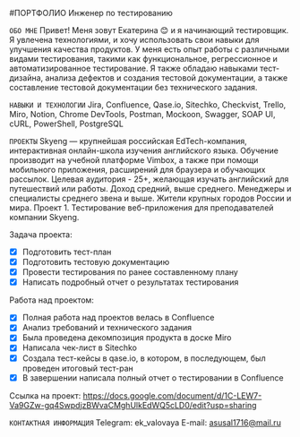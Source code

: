 #ПОРТФОЛИО
Инженер по тестированию

`ОБО МНЕ`
Привет! Меня зовут Екатерина :blush: и я начинающий тестировщик. Я увлечена технологиями, и хочу использовать свои навыки для улучшения качества продуктов. У меня есть опыт работы с различными видами тестирования, такими как функциональное, регрессионное и автоматизированное тестирование. Я также обладаю навыками тест-дизайна, анализа дефектов и создания тестовой документации, а также составление тестовой документации без технического задания.

`НАВЫКИ И ТЕХНОЛОГИИ`
Jira, Confluence, Qase.io, Sitechko, Checkvist, Trello, Miro, Notion, Chrome DevTools, Postman, Mockoon, Swagger, SOAP UI, cURL, PowerShell, PostgreSQL

`ПРОЕКТЫ`
Skyeng —  крупнейшая российская EdTech-компания, интерактивная онлайн-школа изучения английского языка. Обучение производит на учебной платформе Vimbox, а также при помощи мобильного приложения, расширений для браузера и обучающих рассылок. Целевая аудитория - 25+, желающая изучать английский для путешествий или работы. Доход средний, выше среднего. Менеджеры и специалисты среднего звена и выше. Жители крупных городов России и мира.
Проект 1. Тестирование веб-приложения для преподавателей компании Skyeng.

Задача проекта:
- [x] Подготовить тест-план
- [x] Подготовить тестовую документацию
- [x] Провести тестирования по ранее составленному плану
- [x] Написать подробный отчет о результатах тестирования

Работа над проектом:
- [x] Полная работа над проектов велась в Confluence
- [x] Анализ требований и технического задания
- [x] Была проведена декомпозиция продукта в доске Miro
- [x] Написала чек-лист в Sitechko
- [x] Создала тест-кейсы в qase.io, в котором, в последующем, был проведен итоговый тест-ран
- [x] В завершении написала полный отчет о тестировании в Confluence

Ссылка на проект: <https://docs.google.com/document/d/1C-LEW7-Va9GZw-gq4SwpdjzBWvaCMghUlkEdWQ5cLD0/edit?usp=sharing>




`КОНТАКТНАЯ ИНФОРМАЦИЯ`
Telegram: ek_valovaya
E-mail: asusal1716@mail.ru
